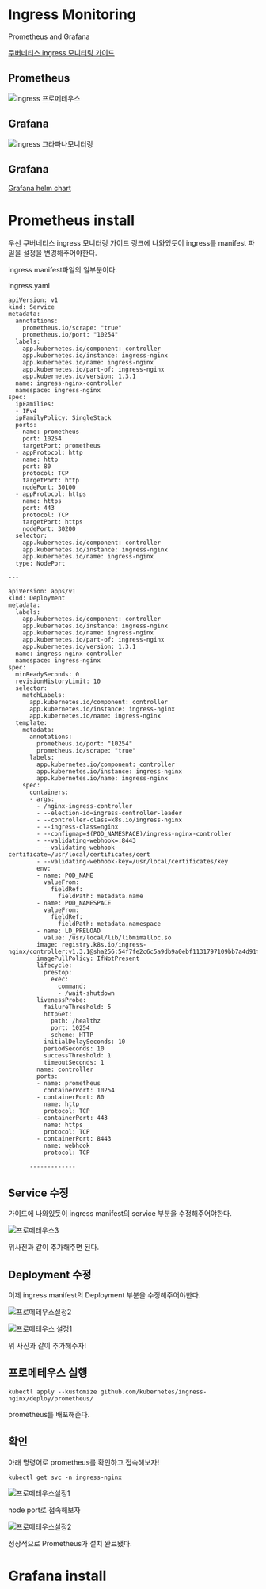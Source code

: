 # Ingress Monitoring

Prometheus and Grafana

[쿠버네티스 ingress 모니터링 가이드](https://kubernetes.github.io/ingress-nginx/user-guide/monitoring/)


## Prometheus
![ingress 프로메테우스](https://user-images.githubusercontent.com/68090443/194521618-7cef64e2-6d11-4924-bd8e-f1cd22d1c2d9.PNG)


## Grafana
![ingress 그라파나모니터링](https://user-images.githubusercontent.com/68090443/194521602-f8e7a712-7677-4b13-b268-9a5765caef8b.PNG)


## Grafana

[Grafana helm chart](https://github.com/grafana/helm-charts/blob/main/charts/grafana/values.yaml)

# Prometheus install 


우선 쿠버네티스 ingress 모니터링 가이드 링크에 나와있듯이 ingress를 manifest 파일을 설정을 변경해주어야한다.

ingress manifest파일의 일부분이다.

ingress.yaml

    apiVersion: v1
    kind: Service
    metadata:
      annotations:
        prometheus.io/scrape: "true"
        prometheus.io/port: "10254"
      labels:
        app.kubernetes.io/component: controller
        app.kubernetes.io/instance: ingress-nginx
        app.kubernetes.io/name: ingress-nginx
        app.kubernetes.io/part-of: ingress-nginx
        app.kubernetes.io/version: 1.3.1
      name: ingress-nginx-controller
      namespace: ingress-nginx
    spec:
      ipFamilies:
      - IPv4
      ipFamilyPolicy: SingleStack
      ports:
      - name: prometheus
        port: 10254
        targetPort: prometheus
      - appProtocol: http
        name: http
        port: 80
        protocol: TCP
        targetPort: http
        nodePort: 30100
      - appProtocol: https
        name: https
        port: 443
        protocol: TCP
        targetPort: https
        nodePort: 30200
      selector:
        app.kubernetes.io/component: controller
        app.kubernetes.io/instance: ingress-nginx
        app.kubernetes.io/name: ingress-nginx
      type: NodePort

    ---

    apiVersion: apps/v1
    kind: Deployment
    metadata:
      labels:
        app.kubernetes.io/component: controller
        app.kubernetes.io/instance: ingress-nginx
        app.kubernetes.io/name: ingress-nginx
        app.kubernetes.io/part-of: ingress-nginx
        app.kubernetes.io/version: 1.3.1
      name: ingress-nginx-controller
      namespace: ingress-nginx
    spec:
      minReadySeconds: 0
      revisionHistoryLimit: 10
      selector:
        matchLabels:
          app.kubernetes.io/component: controller
          app.kubernetes.io/instance: ingress-nginx
          app.kubernetes.io/name: ingress-nginx
      template:
        metadata:
          annotations:
            prometheus.io/port: "10254"
            prometheus.io/scrape: "true"
          labels:
            app.kubernetes.io/component: controller
            app.kubernetes.io/instance: ingress-nginx
            app.kubernetes.io/name: ingress-nginx
        spec:
          containers:
          - args:
            - /nginx-ingress-controller
            - --election-id=ingress-controller-leader
            - --controller-class=k8s.io/ingress-nginx
            - --ingress-class=nginx
            - --configmap=$(POD_NAMESPACE)/ingress-nginx-controller
            - --validating-webhook=:8443
            - --validating-webhook-certificate=/usr/local/certificates/cert
            - --validating-webhook-key=/usr/local/certificates/key
            env:
            - name: POD_NAME
              valueFrom:
                fieldRef:
                  fieldPath: metadata.name
            - name: POD_NAMESPACE
              valueFrom:
                fieldRef:
                  fieldPath: metadata.namespace
            - name: LD_PRELOAD
              value: /usr/local/lib/libmimalloc.so
            image: registry.k8s.io/ingress-nginx/controller:v1.3.1@sha256:54f7fe2c6c5a9db9a0ebf1131797109bb7a4d91f56b9b362bde2abd237dd1974
            imagePullPolicy: IfNotPresent
            lifecycle:
              preStop:
                exec:
                  command:
                  - /wait-shutdown
            livenessProbe:
              failureThreshold: 5
              httpGet:
                path: /healthz
                port: 10254
                scheme: HTTP
              initialDelaySeconds: 10
              periodSeconds: 10
              successThreshold: 1
              timeoutSeconds: 1
            name: controller
            ports:
            - name: prometheus
              containerPort: 10254
            - containerPort: 80
              name: http
              protocol: TCP
            - containerPort: 443
              name: https
              protocol: TCP
            - containerPort: 8443
              name: webhook
              protocol: TCP

          -------------
          
## Service 수정

가이드에 나와있듯이 ingress manifest의 service 부분을 수정해주어야한다.


![프로메테우스3](https://user-images.githubusercontent.com/68090443/194750210-0800cdd7-f52b-4371-88aa-30b84020802a.PNG)


위사진과 같이 추가해주면 된다.

## Deployment 수정

이제 ingress manifest의 Deployment 부분을 수정해주어야한다.


![프로메테우스설정2](https://user-images.githubusercontent.com/68090443/194750271-2ecc75b7-353b-4e19-a22c-789a7533fbb5.PNG)


![프로메테우스 설정1](https://user-images.githubusercontent.com/68090443/194750292-8af3a13c-2bdc-405b-aba7-1625c8f37376.PNG)

위 사진과 같이 추가해주자!

## 프로메테우스 실행

    kubectl apply --kustomize github.com/kubernetes/ingress-nginx/deploy/prometheus/

prometheus를 배포해준다.

## 확인

아래 명령어로 prometheus를 확인하고 접속해보자!

    kubectl get svc -n ingress-nginx
    
![프로메테우스설정1](https://user-images.githubusercontent.com/68090443/194750425-adb638b5-01bc-4e09-a282-c7698c558b9f.PNG)

node port로 접속해보자


![프로메테우스설정2](https://user-images.githubusercontent.com/68090443/194750516-a547d5b4-4991-45cc-9cfa-3b8b9fa736cd.png)


정상적으로 Prometheus가 설치 완료됐다.

# Grafana install
